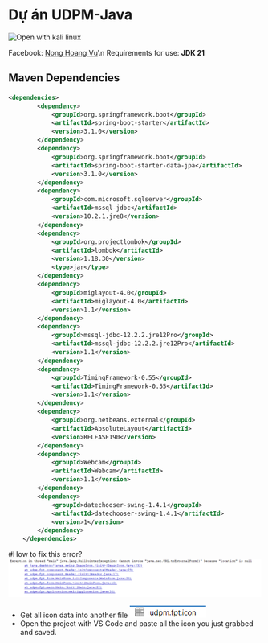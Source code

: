 # Dự án UDPM-Java
![Open with kali linux](https://prodwewpstorageaccount.s3.eu-central-1.amazonaws.com/wp-content/uploads/sites/4/2017/07/09061156/Running-Kali-Linux-on-Client-Hyper-V841x281.jpg)

Facebook: [Nong Hoang Vu](https://www.facebook.com/NongHoangVu04)\n
Requirements for use: __JDK 21__
## Maven Dependencies
```xml
<dependencies>
        <dependency>
            <groupId>org.springframework.boot</groupId>
            <artifactId>spring-boot-starter</artifactId>
            <version>3.1.0</version>
        </dependency>
        <dependency>
            <groupId>org.springframework.boot</groupId>
            <artifactId>spring-boot-starter-data-jpa</artifactId>
            <version>3.1.0</version>
        </dependency>
        <dependency>
            <groupId>com.microsoft.sqlserver</groupId>
            <artifactId>mssql-jdbc</artifactId>
            <version>10.2.1.jre8</version>
        </dependency>
        <dependency>
            <groupId>org.projectlombok</groupId>
            <artifactId>lombok</artifactId>
            <version>1.18.30</version>
            <type>jar</type>
        </dependency>
        <dependency>
            <groupId>miglayout-4.0</groupId>
            <artifactId>miglayout-4.0</artifactId>
            <version>1.1</version>
        </dependency>
        <dependency>
            <groupId>mssql-jdbc-12.2.2.jre12Pro</groupId>
            <artifactId>mssql-jdbc-12.2.2.jre12Pro</artifactId>
            <version>1.1</version>
        </dependency>
        <dependency>
            <groupId>TimingFramework-0.55</groupId>
            <artifactId>TimingFramework-0.55</artifactId>
            <version>1.1</version>
        </dependency>
        <dependency>
            <groupId>org.netbeans.external</groupId>
            <artifactId>AbsoluteLayout</artifactId>
            <version>RELEASE190</version>
        </dependency>
        <dependency>
            <groupId>Webcam</groupId>
            <artifactId>Webcam</artifactId>
            <version>1.1</version>
        </dependency>
        <dependency>
            <groupId>datechooser-swing-1.4.1</groupId>
            <artifactId>datechooser-swing-1.4.1</artifactId>
            <version>1</version>
        </dependency>
    </dependencies>
```
#How to fix this error?
![](https://raw.githubusercontent.com/vunhph33506/Document/main/Screenshot%202023-11-17%20100721.png)
- Get all icon data into another file
  ![](https://raw.githubusercontent.com/vunhph33506/Document/main/Screenshot%202023-11-17%20103549.png)
- Open the project with VS Code and paste all the icon you just grabbed and saved.
